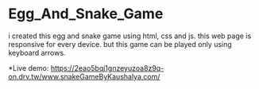 # Egg_And_Snake_Game
i created this egg and snake game using html, css and js. this web page is responsive for every device. but this game can be played only using keyboard arrows.

*Live demo: https://2eao5bqj1gnzeyuzoa8z9q-on.drv.tw/www.snakeGameByKaushalya.com/
